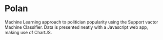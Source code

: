 # Polan
Machine Learning approach to politician popularity using the Support vactor Machine Classifier.
Data is presented neatly with a Javascript web app, making use of ChartJS.
